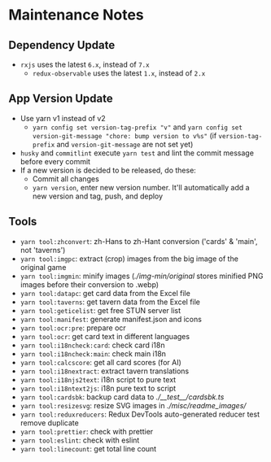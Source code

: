# Maintenance Notes

## Dependency Update

* `rxjs` uses the latest `6.x`, instead of `7.x`
  * `redux-observable` uses the latest `1.x`, instead of `2.x`

## App Version Update

* Use yarn v1 instead of v2
  * `yarn config set version-tag-prefix "v"` and `yarn config set version-git-message "chore: bump version to v%s"` (if `version-tag-prefix` and `version-git-message` are not set yet)
* `husky` and `commitlint` execute `yarn test` and lint the commit message before every commit
* If a new version is decided to be released, do these:
  * Commit all changes
  * `yarn version`, enter new version number. It'll automatically add a new version and tag, push, and deploy

## Tools

* `yarn tool:zhconvert`: zh-Hans to zh-Hant conversion ('cards' & 'main', not 'taverns')
* `yarn tool:imgpc`: extract (crop) images from the big image of the original game
* `yarn tool:imgmin`: minify images (*./img-min/original* stores minified PNG images before their conversion to .webp)
* `yarn tool:datapc`: get card data from the Excel file
* `yarn tool:taverns`: get tavern data from the Excel file
* `yarn tool:geticelist`: get free STUN server list
* `yarn tool:manifest`: generate manifest.json and icons
* `yarn tool:ocr:pre`: prepare ocr
* `yarn tool:ocr`: get card text in different languages
* `yarn tool:i18ncheck:card`: check card i18n
* `yarn tool:i18ncheck:main`: check main i18n
* `yarn tool:calcscore`: get all card scores (for AI)
* `yarn tool:i18nextract`: extract tavern translations
* `yarn tool:i18njs2text`: i18n script to pure text
* `yarn tool:i18ntext2js`: i18n pure text to script
* `yarn tool:cardsbk`: backup card data to *./\_\_test\_\_/cardsbk.ts*
* `yarn tool:resizesvg`: resize SVG images in *./misc/readme_images/*
* `yarn tool:reduxreducers`: Redux DevTools auto-generated reducer test remove duplicate
* `yarn tool:prettier`: check with prettier 
* `yarn tool:eslint`: check with eslint 
* `yarn tool:linecount`: get total line count

